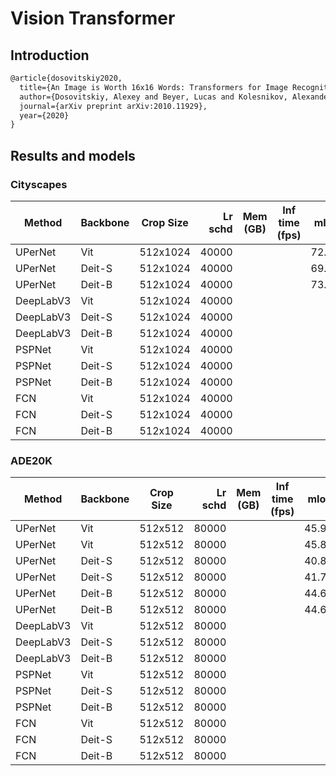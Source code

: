 # Vision Transformer

## Introduction

<!-- [ALGORITHM] -->

```latex
@article{dosovitskiy2020,
  title={An Image is Worth 16x16 Words: Transformers for Image Recognition at Scale},
  author={Dosovitskiy, Alexey and Beyer, Lucas and Kolesnikov, Alexander and Weissenborn, Dirk and Zhai, Xiaohua and Unterthiner, Thomas and  Dehghani, Mostafa and Minderer, Matthias and Heigold, Georg and Gelly, Sylvain and Uszkoreit, Jakob and Houlsby, Neil},
  journal={arXiv preprint arXiv:2010.11929},
  year={2020}
}
```

## Results and models

### Cityscapes

| Method  | Backbone | Crop Size | Lr schd | Mem (GB) | Inf time (fps) |  mIoU | mIoU(ms+flip) | config                                                                                                                     | download                                                                                                                                                                                                                                                                                                                                               |
| ------- | -------- | --------- | ------: | -------- | -------------- | ----: | ------------: | -------------------------------------------------------------------------------------------------------------------------- | ------------------------------------------------------------------------------------------------------------------------------------------------------------------------------------------------------------------------------------------------------------------------------------------------------------------------------------------------------ |
| UPerNet | Vit     | 512x1024  |   40000 |       |           | 72.61 |     | |
| UPerNet | Deit-S  | 512x1024  |   40000 |       |           | 69.28 |     | |
| UPerNet | Deit-B  | 512x1024  |   40000 |       |           | 73.35 |    | |
| DeepLabV3 | Vit     | 512x1024  |   40000 |       |           | |          | |
| DeepLabV3 | Deit-S  | 512x1024  |   40000 |       |           | |          | |
| DeepLabV3 | Deit-B  | 512x1024  |   40000 |       |           | |          | |
| PSPNet | Vit     | 512x1024  |   40000 |       |           | |          | |
| PSPNet | Deit-S  | 512x1024  |   40000 |       |           | |          | |
| PSPNet | Deit-B  | 512x1024  |   40000 |       |           | |          | |
| FCN | Vit     | 512x1024  |   40000 |       |           | |          | |
| FCN | Deit-S  | 512x1024  |   40000 |       |           | |          | |
| FCN | Deit-B  | 512x1024  |   40000 |       |           | |          | |

### ADE20K

| Method  | Backbone | Crop Size | Lr schd | Mem (GB) | Inf time (fps) |  mIoU | mIoU(ms+flip) | config                                                                                                                 | download                                                                                                                                                                                                                                                                                                                               |
| ------- | -------- | --------- | ------: | -------- | -------------- | ----: | ------------: | ---------------------------------------------------------------------------------------------------------------------- | -------------------------------------------------------------------------------------------------------------------------------------------------------------------------------------------------------------------------------------------------------------------------------------------------------------------------------------- |
| UPerNet | Vit     | 512x512  |   80000 |       |           |45.99  |    | |
| UPerNet | Vit     | 512x512  |   80000 |       |           |45.88  |    | |
| UPerNet | Deit-S  | 512x512  |   80000 |       |           |40.86  |    | |
| UPerNet | Deit-S  | 512x512  |   80000 |       |           |41.71  |    | |
| UPerNet | Deit-B  | 512x512  |   80000 |       |           |44.62   |   | |
| UPerNet | Deit-B  | 512x512  |   80000 |       |           |44.69   |   | |
| DeepLabV3 | Vit     | 512x512  |   80000 |       |           | |          | |
| DeepLabV3 | Deit-S  | 512x512  |   80000 |       |           | |          | |
| DeepLabV3 | Deit-B  | 512x512  |   80000 |       |           | |          | |
| PSPNet | Vit     | 512x512  |   80000 |       |           | |          | |
| PSPNet | Deit-S  | 512x512  |   80000 |       |           | |          | |
| PSPNet | Deit-B  | 512x512  |   80000 |       |           | |          | |
| FCN | Vit     | 512x512  |   80000 |       |           | |          | |
| FCN | Deit-S  | 512x512  |   80000 |       |           | |          | |
| FCN | Deit-B  | 512x512  |   80000 |       |           | |          | |
